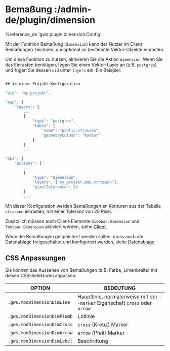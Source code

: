 # Bemaßung :/admin-de/plugin/dimension

%reference_de 'gws.plugin.dimension.Config'

Mit der Funktion Bemaßung (``dimension``) kann der Nutzer im Client Bemaßungen zeichnen, die optional an bestimmte Vektor-Objekte einrasten.

Um diese Funktion zu nutzen, aktivieren Sie die Aktion ``dimension``. Wenn Sie das Einrasten benötigen, legen Sie einen Vektor-Layer an (z.B. ``postgres``) und fügen Sie dessen ``uid`` unter ``layers`` ein. Ein Beispiel:

```javascript

## in einer Projekt-Konfiguration

"uid": "my_projekt",

"map": {
    "layers": [
        ...
        {
            "type": "postgres",
            "table": {
                "name": "public.strassen",
                "geometryColumn": "kontur"
            }
        }
        ...

"api": {
    "actions": [
        ...
        {
            "type": "dimension",
            "layers", ["my_projekt.map.strassen"],
            "pixelTolerance": 20
        }
        ...
```

Mit dieser Konfiguration werden Bemaßungen an Konturen aus der Tabelle ``strassen`` einrasten, mit einer Toleranz von 20 Pixel.

Zusätzlich müssen auch Client-Elemente ``Sidebar.Dimension`` und ``Toolbar.Dimension`` aktiviert werden, siehe [Client](/admin-d/client).

Wenn die Bemaßungen gespeichert werden sollen, muss auch die Datenablage freigeschaltet und konfiguriert werden, siehe [Datenablage](/admin-de/config/datenablage).

## CSS Anpassungen

Sie können das Aussehen von Bemaßungen (z.B. Farbe, Linienbreite) mit diesen CSS-Selektoren anpassen:

| OPTION | BEDEUTUNG |
|--|--|
| ``.gws.modDimensionDimLine`` | Hauptlinie, normalerweise mit der ``--marker`` Eigenschaft ``cross`` oder ``arrow`` |
| ``.gws.modDimensionDimPlumb`` | Lotlinie |
| ``.gws.modDimensionDimCross`` | ``cross`` (Kreuz) Marker |
| ``.gws.modDimensionDimArrow`` | ``arrow`` (Pfeil) Marker |
| ``.gws.modDimensionDimLabel`` | Beschriftung |
